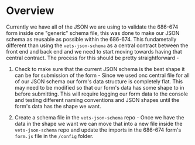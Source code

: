 # Overview

Currently we have all of the JSON we are using to validate the 686-674 form inside one "generic" schema file, this was done to make our JSON schema as reusable as possible within the 686-674. This fundametally different than using the `vets-json-schema` as a central contract between the front end and back end and we need to start moving towards having that central contract. The process for this should be pretty straightforward - 

1. Check to make sure that the current JSON schema is the best shape it can be for submission of the form - Since we used onc central file for all of our JSON schema our form's data structure is completely flat. This may need to be modified so that our form's data has some shape to in before submitting. This will require logging our form data to the console and testing different naming conventions and JSON shapes until the form's data has the shape we want.

2. Create a schema file in the `vets-json-schema` repo - Once we have the data in the shape we want we can move that into a new file inside the `vets-json-schema` repo and update the imports in the 686-674 form's `form.js` file in the `/config` folder.

